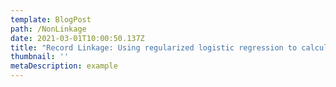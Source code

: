 ```yaml
---
template: BlogPost
path: /NonLinkage
date: 2021-03-01T10:00:50.137Z
title: "Record Linkage: Using regularized logistic regression to calculate a non-linkage weight adjustment for a population"
thumbnail: ''
metaDescription: example
---
```

